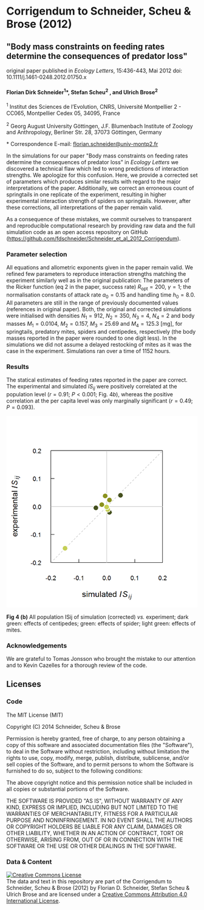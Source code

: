 # Corrigendum to Schneider, Scheu & Brose (2012)

## "Body mass constraints on feeding rates determine the consequences of predator loss"
original paper published in *Ecology Letters*, 15:436-443, Mai 2012
doi: 10.1111/j.1461-0248.2012.01750.x

####  Florian Dirk Schneider<sup>1</sup>*, Stefan Scheu<sup>2</sup> , and Ulrich Brose<sup>2</sup>


<sup>1</sup> Institut des Sciences de l’Evolution, CNRS, Université Montpellier 2 - CC065, Montpellier Cedex 05, 34095, France

<sup>2</sup> Georg August University Göttingen, J.F. Blumenbach Institute of Zoology and Anthropology, Berliner Str. 28, 37073 Göttingen, Germany

\* Correspondence E-mail: florian.schneider@univ-montp2.fr


In the simulations for our paper "Body mass constraints on feeding rates determine the consequences of predator loss" in *Ecology Letters* we discovered a technical flaw which led to wrong predictions of interaction strengths. We apologize for this confusion. 
Here, we provide a corrected set of parameters which produces similar results with regard to the major interpretations of the paper. 
Additionally, we correct an erroneous count of springtails in one replicate of the experiment, resulting in higher experimental interaction strength of spiders on springtails. 
However, after these corrections, all interpretations of the paper remain valid.

As a consequence of these mistakes, we commit ourselves to
transparent and reproducible computational research by providing
raw data and the full simulation code as an open
access repository on GitHub (https://github.com/fdschneider/Schneider_et_al_2012_Corrigendum).

### Parameter selection
All equations and allometric exponents given in the paper remain valid. We refined few parameters to reproduce interaction strengths matching the experiment similarly well as in the original publication: The parameters of the Ricker function (eq 2 in the paper, success rate) $R_\mathrm{opt} = 200$, $γ = 1$; the normalisation constants of attack rate $a_0 = 0.15$ and handling time $h_0 = 8.0$. All parameters are still in the range of previously documented values (references in original paper). Both, the original and corrected simulations were initialised with densities $N_1 = 912$, $N_2 = 350$, $N_3 = 4$, $N_4 = 2$ and body masses $M_1 = 0.0104$, $M_2 = 0.157$, $M_3 = 25.69$ and $M_4 = 125.3$ [mg], for springtails, predatory mites, spiders and centipedes, respectively (the body masses reported in the paper were rounded to one digit less). In the simulations we did not assume a delayed restocking of mites as it was the case in the experiment. Simulations ran over a time of 1152 hours.

### Results

The statical estimates of feeding rates reported in the paper are correct. The experimental and simulated $IS_{ij}$ were positively correlated at the population level ($r = 0.91$; $P < 0.001$; Fig. 4*b*), whereas the positive correlation at the per capita level was only marginally significant ($r = 0.49$; $P = 0.093$). 

![Fig 4 (b) All population ISij of simulation (corrected) vs. experiment; dark green: effects of centipedes; green: effects of spider; light green: effects of mites.](manuscript/schneider_fig4b.png)

**Fig 4 (b)** All population ISij of simulation (corrected) *vs.* experiment; dark green: effects of centipedes; green: effects of spider; light green: effects of mites.

### Acknowledgements

We are grateful to Tomas Jonsson who brought the mistake to our attention and to Kevin Cazelles for a thorough review of the code.

## Licenses

### Code

The MIT License (MIT)

Copyright (C) 2014  Schneider, Scheu & Brose

Permission is hereby granted, free of charge, to any person obtaining a copy of this software and associated documentation files (the "Software"), to deal in the Software without restriction, including without limitation the rights to use, copy, modify, merge, publish, distribute, sublicense, and/or sell copies of the Software, and to permit persons to whom the Software is furnished to do so, subject to the following conditions:

The above copyright notice and this permission notice shall be included in all copies or substantial portions of the Software.

THE SOFTWARE IS PROVIDED "AS IS", WITHOUT WARRANTY OF ANY KIND, EXPRESS OR IMPLIED, INCLUDING BUT NOT LIMITED TO THE WARRANTIES OF MERCHANTABILITY, FITNESS FOR A PARTICULAR PURPOSE AND NONINFRINGEMENT. IN NO EVENT SHALL THE AUTHORS OR COPYRIGHT HOLDERS BE LIABLE FOR ANY CLAIM, DAMAGES OR OTHER LIABILITY, WHETHER IN AN ACTION OF CONTRACT, TORT OR OTHERWISE, ARISING FROM, OUT OF OR IN CONNECTION WITH THE SOFTWARE OR THE USE OR OTHER DEALINGS IN THE SOFTWARE.

###  Data & Content

<a rel="license" href="http://creativecommons.org/licenses/by/4.0/"><img alt="Creative Commons License" style="border-width:0" src="https://i.creativecommons.org/l/by/4.0/88x31.png" /></a><br />The data and text in this repository are part of the <span xmlns:dct="http://purl.org/dc/terms/" property="dct:title">Corrigendum to Schneider, Scheu & Brose (2012)</span> by <span xmlns:cc="http://creativecommons.org/ns#" property="cc:attributionName">Florian D. Schneider, Stefan Scheu & Ulrich Brose</span> and are licensed under a <a rel="license" href="http://creativecommons.org/licenses/by/4.0/">Creative Commons Attribution 4.0 International License</a>.
